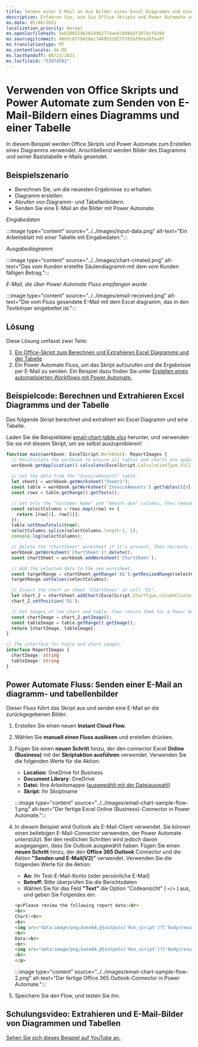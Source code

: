 ```yaml
---
title: Senden einer E-Mail an die Bilder eines Excel Diagramms und einer Tabelle
description: Erfahren Sie, wie Sie Office Skripts und Power Automate verwenden, um die Bilder eines Excel Diagramms und einer Tabelle zu extrahieren und per E-Mail zu senden.
ms.date: 05/06/2021
localization_priority: Normal
ms.openlocfilehash: 5eb20025462614d62774ae6c088bdf397dcfb39d
ms.sourcegitcommit: 4693c8f79428ec74695328275703af0ba1bfea8f
ms.translationtype: MT
ms.contentlocale: de-DE
ms.lasthandoff: 06/23/2021
ms.locfileid: "53074592"
---
```

# <a name="use-office-scripts-and-power-automate-to-email-images-of-a-chart-and-table"></a>Verwenden von Office Skripts und Power Automate zum Senden von E-Mail-Bildern eines Diagramms und einer Tabelle

In diesem Beispiel werden Office Skripts und Power Automate zum Erstellen eines Diagramms verwendet. Anschließend werden Bilder des Diagramms und seiner Basistabelle e-Mails gesendet.

## <a name="example-scenario"></a>Beispielszenario

* Berechnen Sie, um die neuesten Ergebnisse zu erhalten.
* Diagramm erstellen.
* Abrufen von Diagramm- und Tabellenbildern.
* Senden Sie eine E-Mail an die Bilder mit Power Automate.

_Eingabedaten_

:::image type="content" source="../../images/input-data.png" alt-text="Ein Arbeitsblatt mit einer Tabelle mit Eingabedaten.":::

_Ausgabediagramm_

:::image type="content" source="../../images/chart-created.png" alt-text="Das vom Kunden erstellte Säulendiagramm mit dem vom Kunden fälligen Betrag.":::

_E-Mail, die über Power Automate Fluss empfangen wurde_

:::image type="content" source="../../images/email-received.png" alt-text="Die vom Fluss gesendete E-Mail mit dem Excel diagramm, das in den Textkörper eingebettet ist.":::

## <a name="solution"></a>Lösung

Diese Lösung umfasst zwei Teile:

1. [Ein Office-Skript zum Berechnen und Extrahieren Excel Diagramms und der Tabelle](#sample-code-calculate-and-extract-excel-chart-and-table)
1. Ein Power Automate Fluss, um das Skript aufzurufen und die Ergebnisse per E-Mail zu senden. Ein Beispiel dazu finden Sie unter [Erstellen eines automatisierten Workflows mit Power Automate.](../../tutorials/excel-power-automate-returns.md#create-an-automated-workflow-with-power-automate)

## <a name="sample-code-calculate-and-extract-excel-chart-and-table"></a>Beispielcode: Berechnen und Extrahieren Excel Diagramms und der Tabelle

Das folgende Skript berechnet und extrahiert ein Excel Diagramm und eine Tabelle.

Laden Sie die Beispieldatei <a href="email-chart-table.xlsx">email-chart-table.xlsx</a> herunter, und verwenden Sie sie mit diesem Skript, um sie selbst auszuprobieren!

```TypeScript
function main(workbook: ExcelScript.Workbook): ReportImages {
  // Recalculate the workbook to ensure all tables and charts are updated.
  workbook.getApplication().calculate(ExcelScript.CalculationType.full);
  
  // Get the data from the "InvoiceAmounts" table.
  let sheet1 = workbook.getWorksheet("Sheet1");
  const table = workbook.getWorksheet('InvoiceAmounts').getTables()[0];
  const rows = table.getRange().getTexts();

  // Get only the "Customer Name" and "Amount due" columns, then remove the "Total" row.
  const selectColumns = rows.map((row) => {
    return [row[2], row[5]];
  });
  table.setShowTotals(true);
  selectColumns.splice(selectColumns.length-1, 1);
  console.log(selectColumns);

  // Delete the "ChartSheet" worksheet if it's present, then recreate it.
  workbook.getWorksheet('ChartSheet')?.delete();
  const chartSheet = workbook.addWorksheet('ChartSheet');

  // Add the selected data to the new worksheet.
  const targetRange = chartSheet.getRange('A1').getResizedRange(selectColumns.length-1, selectColumns[0].length-1);
  targetRange.setValues(selectColumns);

  // Insert the chart on sheet 'ChartSheet' at cell "D1".
  let chart_2 = chartSheet.addChart(ExcelScript.ChartType.columnClustered, targetRange);
  chart_2.setPosition('D1');

  // Get images of the chart and table, then return them for a Power Automate flow.
  const chartImage = chart_2.getImage();
  const tableImage = table.getRange().getImage();
  return {chartImage, tableImage};
}

// The interface for table and chart images.
interface ReportImages {
  chartImage: string
  tableImage: string
}
```

## <a name="power-automate-flow-email-the-chart-and-table-images"></a>Power Automate Fluss: Senden einer E-Mail an diagramm- und tabellenbilder

Dieser Fluss führt das Skript aus und sendet eine E-Mail an die zurückgegebenen Bilder.

1. Erstellen Sie einen neuen **Instant Cloud Flow.**
1. Wählen Sie **manuell einen Fluss auslösen** und erstellen drücken. 
1. Fügen Sie einen **neuen Schritt** hinzu, der den connector Excel **Online (Business)** mit der **Skriptaktion ausführen** verwendet. Verwenden Sie die folgenden Werte für die Aktion:
    * **Location**: OneDrive for Business
    * **Document Library**: OneDrive
    * **Datei:** Ihre Arbeitsmappe ([ausgewählt mit der Dateiauswahl](../../testing/power-automate-troubleshooting.md#select-workbooks-with-the-file-browser-control))
    * **Skript:** Ihr Skriptname

    :::image type="content" source="../../images/email-chart-sample-flow-1.png" alt-text="Der fertige Excel Online (Business)-Connector in Power Automate.":::
1. In diesem Beispiel wird Outlook als E-Mail-Client verwendet. Sie können einen beliebigen E-Mail-Connector verwenden, der Power Automate unterstützt. Bei den restlichen Schritten wird jedoch davon ausgegangen, dass Sie Outlook ausgewählt haben. Fügen Sie einen **neuen Schritt** hinzu, der den **Office 365 Outlook** Connector und die Aktion **"Senden und E-Mail(V2)"** verwendet. Verwenden Sie die folgenden Werte für die Aktion:
    * **An:** Ihr Test-E-Mail-Konto (oder persönliche E-Mail)
    * **Betreff:** Bitte überprüfen Sie die Berichtsdaten
    * Wählen Sie für das Feld **"Text"** die Option "Codeansicht" ( `</>` ) aus, und geben Sie Folgendes ein:

    ```HTML
    <p>Please review the following report data:<br>
    <br>
    Chart:<br>
    <br>
    <img src="data:image/png;base64,@{outputs('Run_script')?['body/result/chartImage']}"/>
    <br>
    Data:<br>
    <br>
    <img src="data:image/png;base64,@{outputs('Run_script')?['body/result/tableImage']}"/>
    <br>
    </p>
    ```

    :::image type="content" source="../../images/email-chart-sample-flow-2.png" alt-text="Der fertige Office 365 Outlook-Connector in Power Automate.":::
1. Speichern Sie den Flow, und testen Sie ihn.

## <a name="training-video-extract-and-email-images-of-chart-and-table"></a>Schulungsvideo: Extrahieren und E-Mail-Bilder von Diagrammen und Tabellen

[Sehen Sie sich dieses Beispiel auf YouTube an.](https://youtu.be/152GJyqc-Kw)
